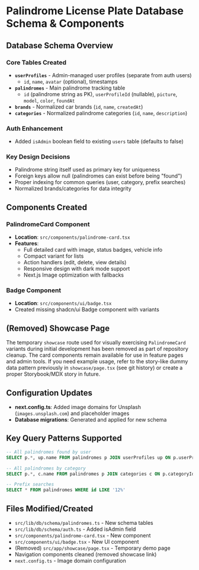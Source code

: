# Palindrome License Plate Database Schema & Components

## Database Schema Overview

### Core Tables Created
- **`userProfiles`** - Admin-managed user profiles (separate from auth users)
  - `id`, `name`, `avatar` (optional), timestamps
- **`palindromes`** - Main palindrome tracking table
  - `id` (palindrome string as PK), `userProfileId` (nullable), `picture`, `model`, `color`, `foundAt`
- **`brands`** - Normalized car brands (`id`, `name`, `createdAt`)
- **`categories`** - Normalized palindrome categories (`id`, `name`, `description`)

### Auth Enhancement
- Added `isAdmin` boolean field to existing `users` table (defaults to false)

### Key Design Decisions
- Palindrome string itself used as primary key for uniqueness
- Foreign keys allow null (palindromes can exist before being "found")
- Proper indexing for common queries (user, category, prefix searches)
- Normalized brands/categories for data integrity

## Components Created

### PalindromeCard Component
- **Location**: `src/components/palindrome-card.tsx`
- **Features**: 
  - Full detailed card with image, status badges, vehicle info
  - Compact variant for lists
  - Action handlers (edit, delete, view details)
  - Responsive design with dark mode support
  - Next.js Image optimization with fallbacks

### Badge Component
- **Location**: `src/components/ui/badge.tsx`
- Created missing shadcn/ui Badge component with variants

## (Removed) Showcase Page
The temporary `showcase` route used for visually exercising `PalindromeCard` variants during initial development has been removed as part of repository cleanup. The card components remain available for use in feature pages and admin tools. If you need example usage, refer to the story-like dummy data pattern previously in `showcase/page.tsx` (see git history) or create a proper Storybook/MDX story in future.

## Configuration Updates
- **next.config.ts**: Added image domains for Unsplash (`images.unsplash.com`) and placeholder images
- **Database migrations**: Generated and applied for new schema

## Key Query Patterns Supported
```sql
-- All palindromes found by user
SELECT p.*, up.name FROM palindromes p JOIN userProfiles up ON p.userProfileId = up.id WHERE up.name = ?

-- All palindromes by category  
SELECT p.*, c.name FROM palindromes p JOIN categories c ON p.categoryId = c.id WHERE c.name = ?

-- Prefix searches
SELECT * FROM palindromes WHERE id LIKE '12%'
```

## Files Modified/Created
- `src/lib/db/schema/palindromes.ts` - New schema tables
- `src/lib/db/schema/auth.ts` - Added isAdmin field
- `src/components/palindrome-card.tsx` - New component
- `src/components/ui/badge.tsx` - New UI component
- (Removed) `src/app/showcase/page.tsx` - Temporary demo page
- Navigation components cleaned (removed showcase link)
- `next.config.ts` - Image domain configuration